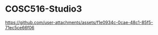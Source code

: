 # COSC516-Studio3

https://github.com/user-attachments/assets/f1e0934c-0cae-48c1-85f5-71ec5ce66f06

